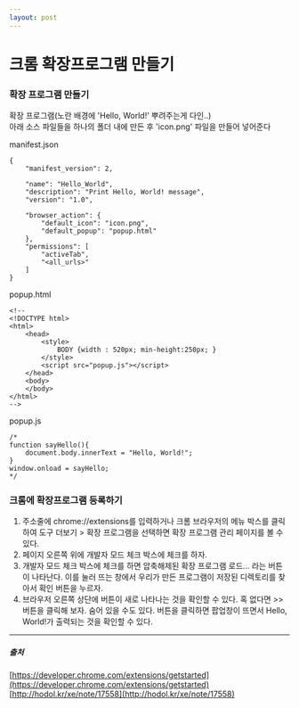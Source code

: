 ```yaml
---
layout: post
---
```


# 크롬 확장프로그램 만들기

### 확장 프로그램 만들기


확장 프로그램(노란 배경에 'Hello, World!' 뿌려주는게 다인..)  
아래 소스 파일들을 하나의 폴더 내에 만든 후 'icon.png' 파일을 만들어 넣어준다  

manifest.json  
```
{
    "manifest_version": 2,
    
    "name": "Hello_World",
    "description": "Print Hello, World! message",
    "version": "1.0",
    
    "browser_action": {
        "default_icon": "icon.png",
        "default_popup": "popup.html"
    },
    "permissions": [
        "activeTab",
        "<all_urls>"
    ]
}
```


popup.html  
```
<!--
<!DOCTYPE html>
<html>
    <head>
        <style>
            BODY {width : 520px; min-height:250px; }
        </style>
        <script src="popup.js"></script>
    </head>
    <body>
    </body>
</html>
-->
```


popup.js  
```
/*
function sayHello(){
    document.body.innerText = "Hello, World!";
}
window.onload = sayHello;
*/
```



### 크롬에 확장프로그램 등록하기

1. 주소줄에 chrome://extensions를 입력하거나 크롬 브라우저의 메뉴 박스를 클릭하여 도구 더보기 > 확장 프로그램을 선택하면 확장 프로그램 관리 페이지를 볼 수 있다.  
2. 페이지 오른쪽 위에 개발자 모드 체크 박스에 체크를 하자.  
3. 개발자 모드 체크 박스에 체크를 하면 압축해제된 확장 프로그램 로드... 라는 버튼이 나타난다. 이를 눌러 뜨는 창에서 우리가 만든 프로그램이 저장된 디렉토리를 찾아서 확인 버튼을 누르자.  
4. 브라우저 오른쪽 상단에 버튼이 새로 나타나는 것을 확인할 수 있다. 혹 없다면 >> 버튼을 클릭해 보자. 숨어 있을 수도 있다. 버튼을 클릭하면 팝업창이 뜨면서 Hello, World!가 출력되는 것을 확인할 수 있다.  




---
##### 출처  
[https://developer.chrome.com/extensions/getstarted](https://developer.chrome.com/extensions/getstarted)  
[http://hodol.kr/xe/note/17558](http://hodol.kr/xe/note/17558)  

